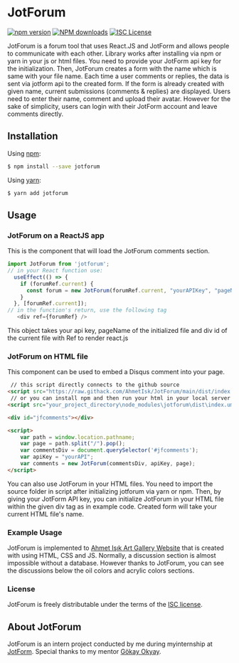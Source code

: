# JotForum

[![npm version](https://badge.fury.io/js/jotforum.svg)](https://badge.fury.io/js/jotforum "View this package on npm") 
[![NPM downloads][npm-downloads-image]][npm-downloads-url]
[![ISC License][license-image]][license-url]

JotForum is a forum tool that uses React.JS and JotForm and allows people to communicate with each other. 
Library works after installing via npm or yarn in your js or html files. 
You need to provide your JotForm api key for the initialization. 
Then, JotForum creates a form with the name which is same with your file name. Each time a user comments or replies, 
the data is sent via jotform api to the created form. If the form is already created with given name, current submissions (comments & replies) are displayed.
Users need to enter their name, comment and upload their avatar. However for the sake of simplicity, users can login with their JotForm account and leave comments directly.

## Installation  

Using [npm](https://www.npmjs.com/):  

```bash
$ npm install --save jotforum
```

Using [yarn](https://yarnpkg.com/):
```bash
$ yarn add jotforum
```

## Usage  

### JotForum on a ReactJS app

This is the component that will load the JotForum comments section.

```js
import JotForum from 'jotforum';
// in your React function use:
  useEffect(() => {
    if (forumRef.current) {
      const forum = new JotForum(forumRef.current, "yourAPIKey", "pageName");
    }
  }, [forumRef.current]);
// in the function's return, use the following tag
   <div ref={forumRef} />
```

This object takes your api key, pageName of the initialized file and div id of the current file with Ref to render react.js 

### JotForum on HTML file

This component can be used to embed a Disqus comment into your page.  

```html
 // this script directly connects to the github source
<script src="https://raw.githack.com/AhmetIsk/JotForum/main/dist/index.umd.js"></script>
 // or you can install npm and then run your html in your local server
<script src="your_project_directory\node_modules\jotforum\dist\index.umd.js"></script>

<div id="jfcomments"></div>

<script>
    var path = window.location.pathname;
    var page = path.split("/").pop();
    var commentsDiv = document.querySelector('#jfcomments');
    var apiKey = "yourAPI";
    var comments = new JotForum(commentsDiv, apiKey, page);
</script>

```

You can also use JotForum in your HTML files. You need to import the source folder in script after initializing jotforum via yarn or npm. Then, by giving your JotForm API key, you can initialize JotForum in your HTML file within the given div tag as in example code. Created form will take your current HTML file's name.


### Example Usage
JotForum is implemented to [Ahmet Işık Art Gallery Website](https://ahmetisk.github.io/Personal-Website/index.html) that is created with using HTML, CSS and JS. Normally, a discussion section is almost impossible without a database. However thanks to JotForum, 
you can see the discussions below the oil colors and acrylic colors sections.  
### License

JotForum is freely distributable under the terms of the [ISC license][license-url].

## About JotForum

JotForum is an intern project conducted by me during myinternship at [JotForm]. Special thanks to my mentor [Gökay Okyay].


[license-image]: https://img.shields.io/badge/license-ISC-blue.svg?style=flat
[license-url]: LICENSE

[npm-downloads-image]: https://img.shields.io/npm/dm/jotforum.svg?style=flat
[npm-downloads-url]: https://www.npmjs.com/package/jotforum
[JotForm]: https://www.jotform.com/
[Gökay Okyay]: https://github.com/gokayokyay